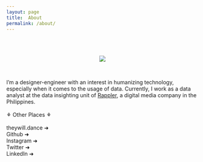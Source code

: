 ```yaml
---
layout: page
title:  About
permalink: /about/
---
```


<br><br>
<p align="center"><img src="https://phoemelaballaran.github.io/assets/sample/page/about/portrait.jpeg"/></p>
<br>

I’m a designer-engineer with an interest in humanizing technology, especially when it comes to the usage of data. Currently, I work as a data analyst at the data insighting unit of <a href="https://www.rappler.com" target="_blank">Rappler</a>, a digital media company in the Philippines.
<br>
<br>⚘ Other Places ⚘<br>
<br><a href="https://www.theywill.dance" target="_blank" style="text-decoration: none;">theywill.dance ➜</a>
<br><a href="https://github.com/phoemelaballaran" target="_blank" style="text-decoration: none;">Github ➜</a>
<br><a href="https://instagram.com/phoemelaballaran" target="_blank" style="text-decoration: none;">Instagram ➜</a>
<br><a href="https://twitter.com/theywill_dance" target="_blank" style="text-decoration: none;">Twitter ➜</a>
<br><a href="https://www.linkedin.com/in/phoemela-ballaran/" target="_blank" style="text-decoration: none;">LinkedIn ➜</a>
